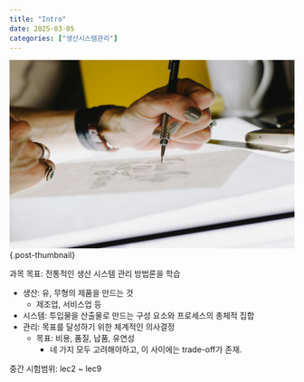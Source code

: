 ```yaml
---
title: "Intro"
date: 2025-03-05
categories: ["생산시스템관리"]
---
```


![](/img/human-thumb.jpg){.post-thumbnail}

과목 목표: 전통적인 생산 시스템 관리 방법론을 학습

- 생산: 유, 무형의 제품을 만드는 것
    - 제조업, 서비스업 등
- 시스템: 투입물을 산출물로 만드는 구성 요소와 프로세스의 총체적 집합
- 관리: 목표를 달성하기 위한 체계적인 의사결정
    - 목표: 비용, 품질, 납품, 유연성
        - 네 가지 모두 고려해야하고, 이 사이에는 trade-off가 존재.

중간 시험범위: lec2 ~ lec9
